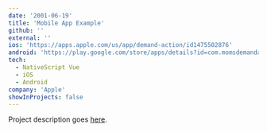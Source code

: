 ```yaml
---
date: '2001-06-19'
title: 'Mobile App Example'
github: ''
external: ''
ios: 'https://apps.apple.com/us/app/demand-action/id1475502876'
android: 'https://play.google.com/store/apps/details?id=com.momsdemandaction.app'
tech:
  - NativeScript Vue
  - iOS
  - Android
company: 'Apple'
showInProjects: false
---
```


Project description goes [here](https://nickhudack.com/).
